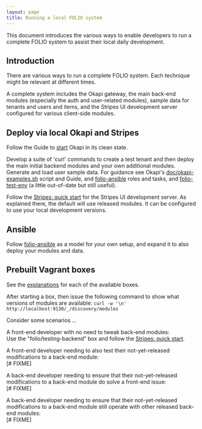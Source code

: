 ```yaml
---
layout: page
title: Running a local FOLIO system
---
```


This document introduces the various ways to enable developers to run a complete FOLIO system to assist their local daily development.

## Introduction

There are various ways to run a complete FOLIO system. Each technique might be relevant at different times.

A complete system includes the Okapi gateway, the main back-end modules (especially the auth and user-related modules),
sample data for tenants and users and items, and the Stripes UI development server configured for various client-side modules.

## Deploy via local Okapi and Stripes

Follow the Guide to [start](https://github.com/folio-org/okapi/blob/master/doc/guide.md#running-okapi-itself)
Okapi in its clean state.

Develop a suite of 'curl' commands to create a test tenant and then deploy the main initial backend modules and your own additional modules.
Generate and load user sample data.
For guidance see Okapi's [doc/okapi-examples.sh](https://github.com/folio-org/okapi/blob/master/doc/okapi-examples.sh) script and Guide,
and [folio-ansible](https://github.com/folio-org/folio-ansible/doc/ansible-roles.md) roles and tasks,
and [folio-test-env](https://github.com/folio-org/folio-test-env) (a little out-of-date but still useful).

Follow the [Stripes: quick start](https://github.com/folio-org/stripes-core/blob/master/doc/quick-start.md) for the Stripes UI development server.
As explained there, the default will use released modules. It can be configured to use your local development versions.

## Ansible

Follow [folio-ansible](https://github.com/folio-org/folio-ansible) as a model for your own setup, and expand it to also deploy your modules and data.

## Prebuilt Vagrant boxes

See the [explanations](https://github.com/folio-org/folio-ansible/blob/master/doc/index.md) for each of the available boxes.

After starting a box, then issue the following command to show what versions of modules are available:
```curl -w '\n' http://localhost:9130/_/discovery/modules```

Consider some scenarios ...

A front-end developer with no need to tweak back-end modules:<br/>
Use the "folio/testing-backend" box and follow the [Stripes: quick start](https://github.com/folio-org/stripes-core/blob/master/doc/quick-start.md).

A front-end developer needing to also test their not-yet-released modifications to a back-end module:<br/>
[# FIXME]

A back-end developer needing to ensure that their not-yet-released modifications to a back-end module do solve a front-end issue:<br/>
[# FIXME]

A back-end developer needing to ensure that their not-yet-released modifications to a back-end module still operate with other released back-end modules:<br/>
[# FIXME]
